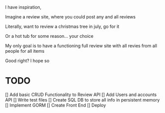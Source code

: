 I have inspiration, 

Imagine a review site, where you could post any and all reviews

Literally, want to review a christmas tree in july, go for it

Or a hot tub for some reason... your choice

My only goal is to have a functioning full review site with all revies from all people for all items

Good right? I hope so

# TODO

[] Add basic CRUD Functionality to Review API
[] Add Users and accounts API
[] Write test files
[] Create SQL DB to store all info in persistent memory
[] Implement GORM
[] Create Front End
[] Deploy